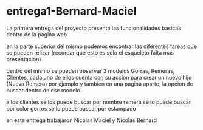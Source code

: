 # entrega1-Bernard-Maciel


La primera entrega del proyecto presenta las funcionalidades basicas dentro de la pagina web

en la parte superior del mismo podemos encontrar las diferentes tareas que se pueden relizar (recordar que esto es solo el esqueleto falta mas presentacion)

dentro del mismo se pueden observar 3 modelos Gorras, Remeras, Clientes, cada uno de ellos cuenta con su accion para crear un nuevo hijo (Nueva Remera) por ejemplo y tambien en una pagina aparte, la opcion de buscar dentro de ese modelo.

a los clientes se los puede buscar por nombre remera se lo puede buscar por color gorros se lo puede buscar por estampado

en esta entrega trabajaron Nicolas Maciel y Nicolas Bernard
